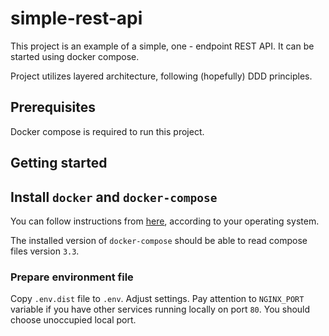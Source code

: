 # simple-rest-api

This project is an example of a simple, one - endpoint REST API. It can be started using docker compose.

Project utilizes layered architecture, following (hopefully) DDD principles.

## Prerequisites

Docker compose is required to run this project.

## Getting started

## Install `docker` and `docker-compose`

You can follow instructions from [here](https://docs.docker.com/compose/install/), 
according to your operating system.

The installed version of `docker-compose` should be able to read compose files version `3.3`.

### Prepare environment file

Copy `.env.dist` file to `.env`. Adjust settings. Pay attention to `NGINX_PORT` variable
if you have other services running locally on port `80`. You should choose unoccupied local port.

### 

